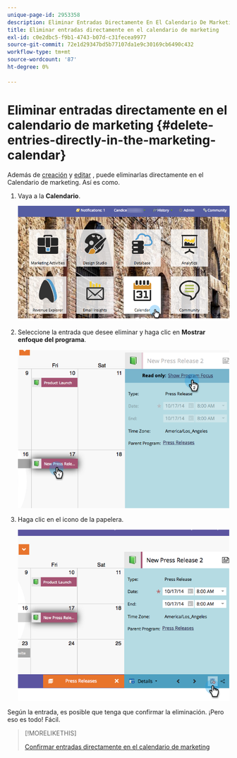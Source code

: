 ```yaml
---
unique-page-id: 2953358
description: Eliminar Entradas Directamente En El Calendario De Marketing - Documentos de Marketo - Documentación Del Producto
title: Eliminar entradas directamente en el calendario de marketing
exl-id: c0e2dbc5-f9b1-4743-b07d-c31fecea9977
source-git-commit: 72e1d29347bd5b77107da1e9c30169cb6490c432
workflow-type: tm+mt
source-wordcount: '87'
ht-degree: 0%

---
```


# Eliminar entradas directamente en el calendario de marketing {#delete-entries-directly-in-the-marketing-calendar}

Además de [creación](/help/marketo/product-docs/core-marketo-concepts/marketing-calendar/working-with-the-calendar/create-entries-directly-in-the-marketing-calendar.md) y [editar](/help/marketo/product-docs/core-marketo-concepts/marketing-calendar/working-with-the-calendar/edit-entries-directly-in-the-marketing-calendar.md) , puede eliminarlas directamente en el Calendario de marketing. Así es como.

1. Vaya a la **Calendario**.

   ![](assets/2017-05-10-15-30-47-4.png)

1. Seleccione la entrada que desee eliminar y haga clic en **Mostrar enfoque del programa**.

   ![](assets/image2014-10-20-13-3a20-3a33.png)

1. Haga clic en el icono de la papelera.

   ![](assets/image2014-10-20-13-3a20-3a42.png)

Según la entrada, es posible que tenga que confirmar la eliminación. ¡Pero eso es todo! Fácil.

>[!MORELIKETHIS]
>
>[Confirmar entradas directamente en el calendario de marketing](/help/marketo/product-docs/core-marketo-concepts/marketing-calendar/working-with-the-calendar/confirm-entries-directly-in-the-marketing-calendar.md)
